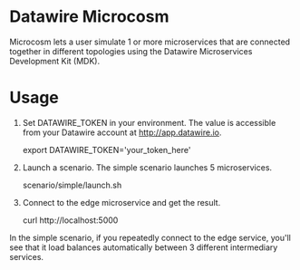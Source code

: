 # Datawire Microcosm

Microcosm lets a user simulate 1 or more microservices that are
connected together in different topologies using the Datawire
Microservices Development Kit (MDK).

# Usage

1. Set DATAWIRE_TOKEN in your environment. The value is accessible
   from your Datawire account at http://app.datawire.io.

   export DATAWIRE_TOKEN='your_token_here'


2. Launch a scenario. The simple scenario launches 5 microservices.

   scenario/simple/launch.sh

3. Connect to the edge microservice and get the result.

   curl http://localhost:5000

In the simple scenario, if you repeatedly connect to the edge service,
you'll see that it load balances automatically between 3 different
intermediary services.
